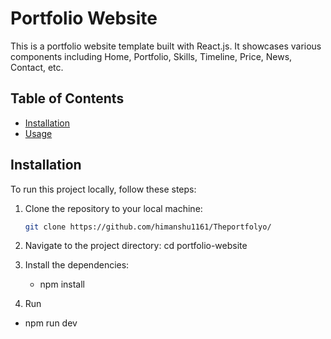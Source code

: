# Portfolio Website

This is a portfolio website template built with React.js. It showcases various components including Home, Portfolio, Skills, Timeline, Price, News, Contact, etc.

## Table of Contents

- [Installation](#installation)
- [Usage](#usage)

## Installation

To run this project locally, follow these steps:

1. Clone the repository to your local machine:

   ```bash
   git clone https://github.com/himanshu1161/Theportfolyo/
   
2. Navigate to the project directory:
   cd portfolio-website

3. Install the dependencies:
   - npm install
4. Run
  - npm run dev
